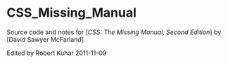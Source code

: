 # CSS_Missing_Manual

Source code and notes for [*CSS: The Missing Manual, Second Edition*] by [David Sawyer McFarland]

Edited by Robert Kuhar 2011-11-09

